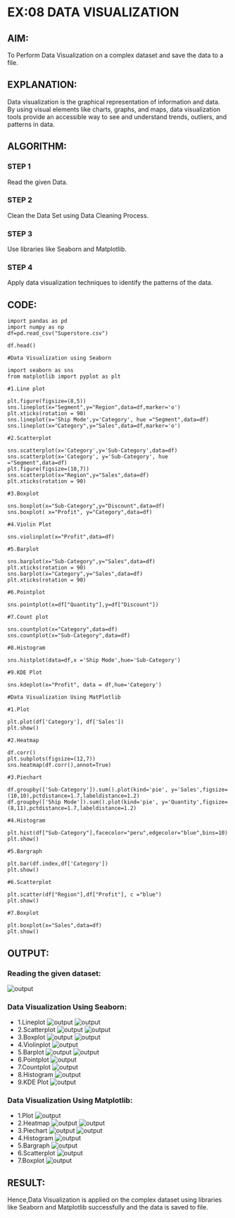 # EX:08 DATA VISUALIZATION

## AIM:
To Perform Data Visualization on a complex dataset and save the data to a file. 

## EXPLANATION:
Data visualization is the graphical representation of information and data. By using visual elements like charts, graphs, and maps, data visualization tools provide an accessible way to see and understand trends, outliers, and patterns in data.

## ALGORITHM:
### STEP 1
Read the given Data.
### STEP 2
Clean the Data Set using Data Cleaning Process.
### STEP 3
Use libraries like Seaborn and Matplotlib.
### STEP 4
Apply data visualization techniques to identify the patterns of the data.


## CODE:
```
import pandas as pd
import numpy as np
df=pd.read_csv("Superstore.csv")

df.head()

#Data Visualization using Seaborn

import seaborn as sns
from matplotlib import pyplot as plt

#1.Line plot

plt.figure(figsize=(8,5))
sns.lineplot(x="Segment",y="Region",data=df,marker='o')
plt.xticks(rotation = 90)
sns.lineplot(x='Ship Mode',y='Category', hue ="Segment",data=df)
sns.lineplot(x="Category",y="Sales",data=df,marker='o')

#2.Scatterplot

sns.scatterplot(x='Category',y='Sub-Category',data=df)
sns.scatterplot(x='Category', y='Sub-Category', hue ="Segment",data=df)
plt.figure(figsize=(10,7))
sns.scatterplot(x="Region",y="Sales",data=df)
plt.xticks(rotation = 90)

#3.Boxplot

sns.boxplot(x="Sub-Category",y="Discount",data=df)
sns.boxplot( x="Profit", y="Category",data=df)

#4.Violin Plot

sns.violinplot(x="Profit",data=df)

#5.Barplot

sns.barplot(x="Sub-Category",y="Sales",data=df)
plt.xticks(rotation = 90)
sns.barplot(x="Category",y="Sales",data=df)
plt.xticks(rotation = 90)

#6.Pointplot

sns.pointplot(x=df["Quantity"],y=df["Discount"])

#7.Count plot

sns.countplot(x="Category",data=df)
sns.countplot(x="Sub-Category",data=df)

#8.Histogram

sns.histplot(data=df,x ='Ship Mode',hue='Sub-Category')

#9.KDE Plot

sns.kdeplot(x="Profit", data = df,hue='Category')

#Data Visualization Using MatPlotlib

#1.Plot

plt.plot(df['Category'], df['Sales'])
plt.show()

#2.Heatmap

df.corr()
plt.subplots(figsize=(12,7))
sns.heatmap(df.corr(),annot=True)

#3.Piechart

df.groupby(['Sub-Category']).sum().plot(kind='pie', y='Sales',figsize=(10,10),pctdistance=1.7,labeldistance=1.2)
df.groupby(['Ship Mode']).sum().plot(kind='pie', y='Quantity',figsize=(8,11),pctdistance=1.7,labeldistance=1.2)

#4.Histogram

plt.hist(df["Sub-Category"],facecolor="peru",edgecolor="blue",bins=10)
plt.show()

#5.Bargraph

plt.bar(df.index,df['Category'])
plt.show()

#6.Scatterplot

plt.scatter(df["Region"],df["Profit"], c ="blue")
plt.show()              

#7.Boxplot

plt.boxplot(x="Sales",data=df)
plt.show()
```
## OUTPUT:
### Reading the given dataset:
![output](./pic1.png)
### Data Visualization Using Seaborn:
* 1.Lineplot
![output](./pic2.png)
![output](./pic3.png)
* 2.Scatterplot
![output](./pic4.png)
![output](./pic5.png)
* 3.Boxplot
![output](./pic6.png)
![output](./pic7.png)
* 4.Violinplot
![output](./pic8.png)
* 5.Barplot
![output](./pic9.png)
![output](./pic10.png)
* 6.Pointplot
![output](./pic11.png)
* 7.Countplot
![output](./pic12.png)
* 8.Histogram
![output](./pic13.png)
* 9.KDE Plot
![output](./pic14.png)
### Data Visualization Using Matplotlib:
* 1.Plot
![output](./pic15.png)
* 2.Heatmap
![output](./pic16.png)
![output](./pic17.png)
* 3.Piechart
![output](./pic18.png)
![output](./pic19.png)
* 4.Histogram
![output](./pic20.png)
* 5.Bargraph
![output](./pic21.png)
* 6.Scatterplot
![output](./pic22.png)
* 7.Boxplot
![output](./pic23.png)

## RESULT:
Hence,Data Visualization is applied on the complex dataset using libraries like Seaborn and Matplotlib successfully and the data is saved to file.